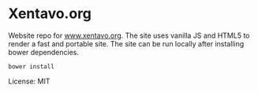 # Xentavo.org

Website repo for www.xentavo.org. The site uses vanilla JS and HTML5 to render a fast
and portable site. The site can be run locally after installing bower dependencies.

```
bower install
```

License: MIT